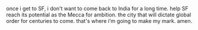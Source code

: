once i get to SF, i don't want to come back to India for a long time.
help SF reach its potential as the Mecca for ambition. 
the city that will dictate global order for centuries to come.
that's where i'm going to make my mark.
amen.


